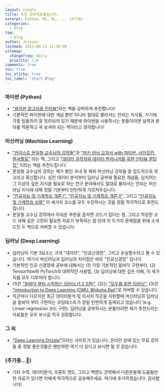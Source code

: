 ```yaml
---
layout: single
title: 추천 공부자료들입니다.
excerpt: Python, ML, DL, ... (추가중) 
categories:
  - blog
tag:
  - blog
author: Jeiyoon
lastmod: 2021-08-23 11:36:00
sitemap:
  changefreq: daily
  priority: 1.0
comments: true
toc: true
toc_sticky: true
toc_label: "Start Blog"
---
```


### 파이썬 (Python)

- ["파이썬 알고리즘 인터뷰"](https://github.com/onlybooks/algorithm-interview)라는 책을 강력하게 추천합니다! 
- 기본적인 파이썬에 대한 개념 뿐만 아니라 절대로 몰라서는 안되는 지식들, 거기에 각종 팁들까지 잘 정리되어 있기 때문에 파이썬을 사용하시는 분들이라면 실력과 분야를 막론하고 꼭 보셔야 되는 책이라고 생각합니다!


### 머신러닝 (Machine Learning)

- ["카이스트 문일철 교수님의 강의들"](https://kooc.kaist.ac.kr/)과 ["머신 러닝 교과서 with 파이썬, 사이킷런, 텐서플로"](https://github.com/gilbutITbook/080223) 라는 책, 그리고 ["데이터 과학자와 데이터 엔지니어를 위한 인터뷰 문답집"](https://jpub.tistory.com/1057) 이라는 책을 추천드립니다.
- 문일철 교수님의 강의는 제가 봤던 국내 및 해외 머신러닝 강의들 중 압도적으로 최고라고 확신합니다. 실전 데이터 분석부터 딥러닝 공부에 필요한 개념들, 심지어는 그 이상의 깊은 지식을 필요로 하는 연구 분야에서도 절대로 몰라서는 안되는 머신러닝 지식에 대해 정말 기본부터 탄탄하게 가르쳐주십니다. 
- ["인공지능 및 기계학습 개론 I"](https://kaist.edwith.org/machinelearning1_17), ["인공지능 및 기계학습 개론 II"](https://kaist.edwith.org/machinelearning2__17), 그리고 ["인공지능 및 기계학습 심화"](https://kooc.kaist.ac.kr/aiml-adv) 이 세가지 코스를 모두 수강하시는 것을 정말 적극적으로 추천드립니다.   
- 문일철 교수님 강의에서 아쉬운 부분을 꼽자면 코드가 없다는 점, 그리고 작성한 코드 대해 깊은 고민이 필요한 자료가 부족하는 점 인데 이 두가지 문제점을 위에 소개드린 두 책으로 커버할 수 있습니다.


### 딥러닝 (Deep Learning)

- 딥러닝의 기본 3요소는 크게 "데이터", "인공신경망", 그리고 손실함수라고 볼 수 있습니다. 여기서 머신러닝과 딥러닝의 차이점은 바로 "인공신경망" 입니다.
- 기본적인 인공 신경망에 공부에 대해서는 (1) 가장 기본적인 밑바닥 구현부터, (2) Tensorflow와 PyTorch의 대략적인 사용법, (3) 딥러닝에 대한 깊은 이해, 이 세가지를 모두 다루어야 합니다.
- (1)은 ["밑바닥 부터 시작하는 딥러닝 (1,2,3권)"](https://github.com/WegraLee?tab=repositories), (2)는 ["모두를 위한 딥러닝"](https://deeplearningzerotoall.github.io/season2/), (3)은 ["Introduction to Deep Learning (CMU, Bhiksha Raj)"](http://deeplearning.cs.cmu.edu/F20/index.html)로 커버할 수 있습니다.     
- 직군마다 다르지만 최근 데이터분석 및 리서치 직군을 지원할때 머신러닝과 딥러닝을 밑바닥 부터 구현하는 코딩테스트가 정말 빈번하게 출제되고 있습니다 (e.g. Linear regression 코드 구현). 딥러닝을 공부하시는 분들이라면 제가 추천드리는 자료들은 모두 보시길 적극 권장합니다.  


### 그 외

- ["Deep Learning Drizzle"](https://deep-learning-drizzle.github.io/)이라는 사이트가 있습니다. 온라인 상에 있는 무료 강의들 중 정말 좋은것들은 왠만하면 여기 다 있다고 보시면 될 것 같습니다. 


### (추가중...🚧)

- 기타 수학, 데이터분석, 프론트 앤드, 그리고 백앤드 관련해서 다른분들께 도움될만한 자료가 있다면 저에게 적극적으로 공유해주세요. 여기에 추가하겠습니다. 감사합니다!
